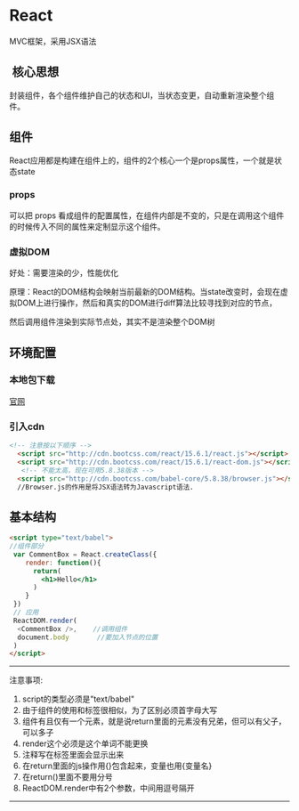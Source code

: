 # React

MVC框架，采用JSX语法

##  核心思想

封装组件，各个组件维护自己的状态和UI，当状态变更，自动重新渲染整个组件。

## 组件

React应用都是构建在组件上的，组件的2个核心一个是props属性，一个就是状态state

### props

可以把 props 看成组件的配置属性，在组件内部是不变的，只是在调用这个组件的时候传入不同的属性来定制显示这个组件。

### 虚拟DOM

好处：需要渲染的少，性能优化

原理：React的DOM结构会映射当前最新的DOM结构。当state改变时，会现在虚拟DOM上进行操作，然后和真实的DOM进行diff算法比较寻找到对应的节点，

然后调用组件渲染到实际节点处，其实不是渲染整个DOM树

## 环境配置

### 本地包下载

[官网](https://facebook.github.io/react/docs/installation.html)

### 引入cdn

```html
<!-- 注意按以下顺序 -->
  <script src="http://cdn.bootcss.com/react/15.6.1/react.js"></script>      // react核心库
  <script src="http://cdn.bootcss.com/react/15.6.1/react-dom.js"></script>   //Dom操作
   <!-- 不能太高，现在可用5.8.38版本 -->
  <script src="http://cdn.bootcss.com/babel-core/5.8.38/browser.js"></script>   
  //Browser.js的作用是将JSX语法转为Javascript语法.
```

## 基本结构

```html
<script type="text/babel">
//组件部分
 var CommentBox = React.createClass({
    render: function(){
      return(
        <h1>Hello</h1>
      )
    }
 })
 // 应用
 ReactDOM.render(
  <CommentBox />,    //调用组件
  document.body       //要加入节点的位置
 )
</script> 
```
*****
注意事项:

1. script的类型必须是"text/babel"
1. 由于组件的使用和标签很相似，为了区别必须首字母大写
1. 组件有且仅有一个元素，就是说return里面的元素没有兄弟，但可以有父子，可以多子
1. render这个必须是这个单词不能更换
1. 注释写在标签里面会显示出来
1. 在return里面的js操作用{}包含起来，变量也用{变量名}
1. 在return()里面不要用分号
1.  ReactDOM.render中有2个参数，中间用逗号隔开
*****
